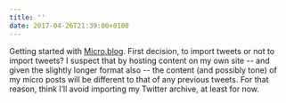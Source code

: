 ```yaml
---
title: ''
date: 2017-04-26T21:39:00+0100
---
```

Getting started with [Micro.blog](https://micro.blog). First decision, to import tweets or not to import tweets? I suspect that by hosting content on my own site -- and given the slightly longer format also -- the content (and possibly tone) of my micro posts will be different to that of any previous tweets. For that reason, think I’ll avoid importing my Twitter archive, at least for now.
